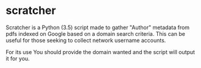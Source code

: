 # scratcher
Scratcher is a Python (3.5) script made to gather "Author" metadata from pdfs indexed on Google based on a domain search criteria. This can be useful for those seeking to collect network username accounts.


For its use You should provide the domain wanted and the script will output it for you.


